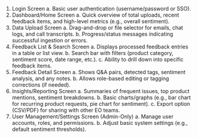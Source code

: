 1.	Login Screen
a.	Basic user authentication (username/password or SSO).
2.	Dashboard/Home Screen
a.	Quick overview of total uploads, recent feedback items, and high-level metrics (e.g., overall sentiment).
3.	Data Upload Screen
a.	Drag-and-drop or file selector for emails, chat logs, and call transcripts.
b.	Progress/status messages indicating successful ingestion or errors.
4.	Feedback List & Search Screen
a.	Displays processed feedback entries in a table or list view.
b.	Search bar with filters (product category, sentiment score, date range, etc.).
c.	Ability to drill down into specific feedback items.
5.	Feedback Detail Screen
a.	Shows Q&A pairs, detected tags, sentiment analysis, and any notes.
b.	Allows role-based editing or tagging corrections (if needed).
6.	Insights/Reporting Screen
a.	Summaries of frequent issues, top product mentions, sentiment breakdowns.
b.	Basic charts/graphs (e.g., bar chart for recurring product requests, pie chart for sentiment).
c.	Export option (CSV/PDF) for sharing with other EO teams.
7.	User Management/Settings Screen (Admin-Only)
a.	Manage user accounts, roles, and permissions.
b.	Adjust basic system settings (e.g., default sentiment thresholds).

